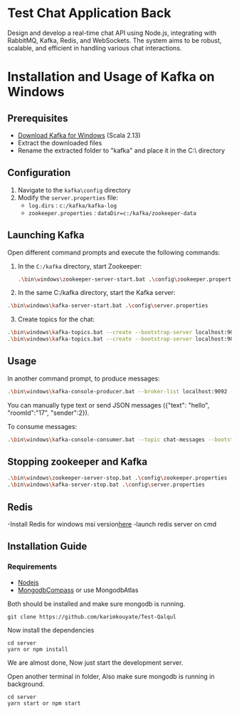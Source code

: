 # Test Chat Application Back

Design and develop a real-time chat API using Node.js, integrating with RabbitMQ, Kafka, Redis, and WebSockets. The system aims to be robust, scalable, and efficient in handling various chat interactions.

# Installation and Usage of Kafka on Windows

## Prerequisites
- [Download Kafka for Windows](https://kafka.apache.org/downloads) (Scala 2.13)
- Extract the downloaded files
- Rename the extracted folder to "kafka" and place it in the C:\ directory

## Configuration
1. Navigate to the `kafka\config` directory
2. Modify the `server.properties` file:
   - `log.dirs` : `c:/kafka/kafka-log`
   - `zookeeper.properties` : `dataDir=c:/kafka/zookeeper-data`

## Launching Kafka
Open different command prompts and execute the following commands:

1. In the `C:/kafka` directory, start Zookeeper:
   ```bash
   .\bin\windows\zookeeper-server-start.bat .\config\zookeeper.properties
    ```
2. In the same C:/kafka directory, start the Kafka server:
  ```bash
.\bin\windows\kafka-server-start.bat .\config\server.properties
  ```
3. Create topics for the chat:
  ```bash
  .\bin\windows\kafka-topics.bat --create --bootstrap-server localhost:9092 --topic chat-messages
  .\bin\windows\kafka-topics.bat --create --bootstrap-server localhost:9092 --topic chat-events
  ```

## Usage

In another command prompt, to produce messages:
 ```bash
.\bin\windows\kafka-console-producer.bat --broker-list localhost:9092 --topic chat-messages
  ```
  You can manually type text or send JSON messages ({"text": "hello", "roomId":"17", "sender":2}).

To consume messages:
 ```bash
.\bin\windows\kafka-console-consumer.bat --topic chat-messages --bootstrap-server localhost:9092 --from-beginning
  ```

## Stopping zookeeper and Kafka
 ```bash
 .\bin\windows\zookeeper-server-stop.bat .\config\zookeeper.properties
 .\bin\windows\kafka-server-stop.bat .\config\server.properties
  ```

## Redis

-Install Redis for windows msi version[here](https://github.com/tporadowski/redis/releases)
-launch redis server on cmd


## Installation Guide

### Requirements
- [Nodejs](https://nodejs.org/en/download)
- [MongodbCompass](https://www.mongodb.com/try/download/compass)
or use MongodbAtlas

Both should be installed and make sure mongodb is running.

```shell
git clone https://github.com/karimkouyate/Test-Qalqul
```

Now install the dependencies
```shell
cd server
yarn or npm install
```
We are almost done, Now just start the development server.

Open another terminal in folder, Also make sure mongodb is running in background.
```shell
cd server
yarn start or npm start
```

